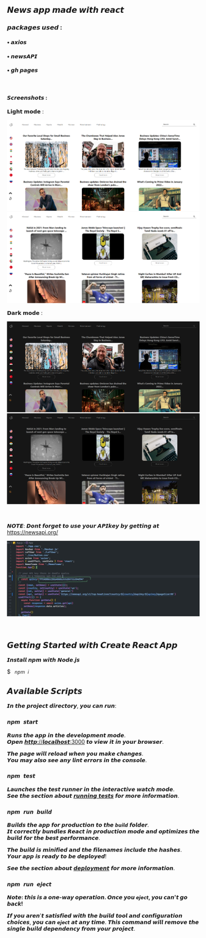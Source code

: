 ## 𝙉𝙚𝙬𝙨 𝙖𝙥𝙥 𝙢𝙖𝙙𝙚 𝙬𝙞𝙩𝙝 𝙧𝙚𝙖𝙘𝙩
### 𝙥𝙖𝙘𝙠𝙖𝙜𝙚𝙨 𝙪𝙨𝙚𝙙 :
#### • 𝙖𝙭𝙞𝙤𝙨
#### • 𝙣𝙚𝙬𝙨𝘼𝙋𝙄
#### • 𝙜𝙝 𝙥𝙖𝙜𝙚𝙨
<!-- #### 𝘾𝙝𝙚𝙘𝙠 𝙤𝙪𝙩 𝙩𝙝𝙚 𝙙𝙚𝙥𝙡𝙤𝙮𝙢𝙚𝙣𝙩 : https://nisabmohd.github.io/news/ -->



<br/>

#### 𝙎𝙘𝙧𝙚𝙚𝙣𝙨𝙝𝙤𝙩𝙨 : 

<p align="center">
  <p>𝗟𝗶𝗴𝗵𝘁 𝗺𝗼𝗱𝗲 : </p>
  <img src="images/1.png" >
  <img src="images/2.png">
   <p>𝗗𝗮𝗿𝗸 𝗺𝗼𝗱𝗲 : </p>
    <img src="images/1-1.png" >
   <img src="images/2-2.png">
 

</p>
<br/>


𝙉𝙊𝙏𝙀: 𝘿𝙤𝙣𝙩 𝙛𝙤𝙧𝙜𝙚𝙩 𝙩𝙤 𝙪𝙨𝙚 𝙮𝙤𝙪𝙧 𝘼𝙋𝙄𝙠𝙚𝙮 𝙗𝙮 𝙜𝙚𝙩𝙩𝙞𝙣𝙜 𝙖𝙩          https://newsapi.org/


<p align="center">
  <img src="images/apikey.jpg" >

</p>

<br/>


## 𝙂𝙚𝙩𝙩𝙞𝙣𝙜 𝙎𝙩𝙖𝙧𝙩𝙚𝙙 𝙬𝙞𝙩𝙝 𝘾𝙧𝙚𝙖𝙩𝙚 𝙍𝙚𝙖𝙘𝙩 𝘼𝙥𝙥


𝙄𝙣𝙨𝙩𝙖𝙡𝙡 𝙣𝙥𝙢 𝙬𝙞𝙩𝙝 𝙉𝙤𝙙𝙚.𝙟𝙨


$ <code> 𝘯𝘱𝘮 𝘪 </code>

## 𝘼𝙫𝙖𝙞𝙡𝙖𝙗𝙡𝙚 𝙎𝙘𝙧𝙞𝙥𝙩𝙨

𝙄𝙣 𝙩𝙝𝙚 𝙥𝙧𝙤𝙟𝙚𝙘𝙩 𝙙𝙞𝙧𝙚𝙘𝙩𝙤𝙧𝙮, 𝙮𝙤𝙪 𝙘𝙖𝙣 𝙧𝙪𝙣:

### `𝙣𝙥𝙢 𝙨𝙩𝙖𝙧𝙩`

𝙍𝙪𝙣𝙨 𝙩𝙝𝙚 𝙖𝙥𝙥 𝙞𝙣 𝙩𝙝𝙚 𝙙𝙚𝙫𝙚𝙡𝙤𝙥𝙢𝙚𝙣𝙩 𝙢𝙤𝙙𝙚.\
𝙊𝙥𝙚𝙣 [𝙝𝙩𝙩𝙥://𝙡𝙤𝙘𝙖𝙡𝙝𝙤𝙨𝙩:3000](𝙝𝙩𝙩𝙥://𝙡𝙤𝙘𝙖𝙡𝙝𝙤𝙨𝙩:3000) 𝙩𝙤 𝙫𝙞𝙚𝙬 𝙞𝙩 𝙞𝙣 𝙮𝙤𝙪𝙧 𝙗𝙧𝙤𝙬𝙨𝙚𝙧.

𝙏𝙝𝙚 𝙥𝙖𝙜𝙚 𝙬𝙞𝙡𝙡 𝙧𝙚𝙡𝙤𝙖𝙙 𝙬𝙝𝙚𝙣 𝙮𝙤𝙪 𝙢𝙖𝙠𝙚 𝙘𝙝𝙖𝙣𝙜𝙚𝙨.\
𝙔𝙤𝙪 𝙢𝙖𝙮 𝙖𝙡𝙨𝙤 𝙨𝙚𝙚 𝙖𝙣𝙮 𝙡𝙞𝙣𝙩 𝙚𝙧𝙧𝙤𝙧𝙨 𝙞𝙣 𝙩𝙝𝙚 𝙘𝙤𝙣𝙨𝙤𝙡𝙚.

### `𝙣𝙥𝙢 𝙩𝙚𝙨𝙩`

𝙇𝙖𝙪𝙣𝙘𝙝𝙚𝙨 𝙩𝙝𝙚 𝙩𝙚𝙨𝙩 𝙧𝙪𝙣𝙣𝙚𝙧 𝙞𝙣 𝙩𝙝𝙚 𝙞𝙣𝙩𝙚𝙧𝙖𝙘𝙩𝙞𝙫𝙚 𝙬𝙖𝙩𝙘𝙝 𝙢𝙤𝙙𝙚.\
𝙎𝙚𝙚 𝙩𝙝𝙚 𝙨𝙚𝙘𝙩𝙞𝙤𝙣 𝙖𝙗𝙤𝙪𝙩 [𝙧𝙪𝙣𝙣𝙞𝙣𝙜 𝙩𝙚𝙨𝙩𝙨](𝙝𝙩𝙩𝙥𝙨://𝙛𝙖𝙘𝙚𝙗𝙤𝙤𝙠.𝙜𝙞𝙩𝙝𝙪𝙗.𝙞𝙤/𝙘𝙧𝙚𝙖𝙩𝙚-𝙧𝙚𝙖𝙘𝙩-𝙖𝙥𝙥/𝙙𝙤𝙘𝙨/𝙧𝙪𝙣𝙣𝙞𝙣𝙜-𝙩𝙚𝙨𝙩𝙨) 𝙛𝙤𝙧 𝙢𝙤𝙧𝙚 𝙞𝙣𝙛𝙤𝙧𝙢𝙖𝙩𝙞𝙤𝙣.

### `𝙣𝙥𝙢 𝙧𝙪𝙣 𝙗𝙪𝙞𝙡𝙙`

𝘽𝙪𝙞𝙡𝙙𝙨 𝙩𝙝𝙚 𝙖𝙥𝙥 𝙛𝙤𝙧 𝙥𝙧𝙤𝙙𝙪𝙘𝙩𝙞𝙤𝙣 𝙩𝙤 𝙩𝙝𝙚 `𝙗𝙪𝙞𝙡𝙙` 𝙛𝙤𝙡𝙙𝙚𝙧.\
𝙄𝙩 𝙘𝙤𝙧𝙧𝙚𝙘𝙩𝙡𝙮 𝙗𝙪𝙣𝙙𝙡𝙚𝙨 𝙍𝙚𝙖𝙘𝙩 𝙞𝙣 𝙥𝙧𝙤𝙙𝙪𝙘𝙩𝙞𝙤𝙣 𝙢𝙤𝙙𝙚 𝙖𝙣𝙙 𝙤𝙥𝙩𝙞𝙢𝙞𝙯𝙚𝙨 𝙩𝙝𝙚 𝙗𝙪𝙞𝙡𝙙 𝙛𝙤𝙧 𝙩𝙝𝙚 𝙗𝙚𝙨𝙩 𝙥𝙚𝙧𝙛𝙤𝙧𝙢𝙖𝙣𝙘𝙚.

𝙏𝙝𝙚 𝙗𝙪𝙞𝙡𝙙 𝙞𝙨 𝙢𝙞𝙣𝙞𝙛𝙞𝙚𝙙 𝙖𝙣𝙙 𝙩𝙝𝙚 𝙛𝙞𝙡𝙚𝙣𝙖𝙢𝙚𝙨 𝙞𝙣𝙘𝙡𝙪𝙙𝙚 𝙩𝙝𝙚 𝙝𝙖𝙨𝙝𝙚𝙨.\
𝙔𝙤𝙪𝙧 𝙖𝙥𝙥 𝙞𝙨 𝙧𝙚𝙖𝙙𝙮 𝙩𝙤 𝙗𝙚 𝙙𝙚𝙥𝙡𝙤𝙮𝙚𝙙!

𝙎𝙚𝙚 𝙩𝙝𝙚 𝙨𝙚𝙘𝙩𝙞𝙤𝙣 𝙖𝙗𝙤𝙪𝙩 [𝙙𝙚𝙥𝙡𝙤𝙮𝙢𝙚𝙣𝙩](𝙝𝙩𝙩𝙥𝙨://𝙛𝙖𝙘𝙚𝙗𝙤𝙤𝙠.𝙜𝙞𝙩𝙝𝙪𝙗.𝙞𝙤/𝙘𝙧𝙚𝙖𝙩𝙚-𝙧𝙚𝙖𝙘𝙩-𝙖𝙥𝙥/𝙙𝙤𝙘𝙨/𝙙𝙚𝙥𝙡𝙤𝙮𝙢𝙚𝙣𝙩) 𝙛𝙤𝙧 𝙢𝙤𝙧𝙚 𝙞𝙣𝙛𝙤𝙧𝙢𝙖𝙩𝙞𝙤𝙣.

### `𝙣𝙥𝙢 𝙧𝙪𝙣 𝙚𝙟𝙚𝙘𝙩`

**𝙉𝙤𝙩𝙚: 𝙩𝙝𝙞𝙨 𝙞𝙨 𝙖 𝙤𝙣𝙚-𝙬𝙖𝙮 𝙤𝙥𝙚𝙧𝙖𝙩𝙞𝙤𝙣. 𝙊𝙣𝙘𝙚 𝙮𝙤𝙪 `𝙚𝙟𝙚𝙘𝙩`, 𝙮𝙤𝙪 𝙘𝙖𝙣'𝙩 𝙜𝙤 𝙗𝙖𝙘𝙠!**

𝙄𝙛 𝙮𝙤𝙪 𝙖𝙧𝙚𝙣'𝙩 𝙨𝙖𝙩𝙞𝙨𝙛𝙞𝙚𝙙 𝙬𝙞𝙩𝙝 𝙩𝙝𝙚 𝙗𝙪𝙞𝙡𝙙 𝙩𝙤𝙤𝙡 𝙖𝙣𝙙 𝙘𝙤𝙣𝙛𝙞𝙜𝙪𝙧𝙖𝙩𝙞𝙤𝙣 𝙘𝙝𝙤𝙞𝙘𝙚𝙨, 𝙮𝙤𝙪 𝙘𝙖𝙣 `𝙚𝙟𝙚𝙘𝙩` 𝙖𝙩 𝙖𝙣𝙮 𝙩𝙞𝙢𝙚. 𝙏𝙝𝙞𝙨 𝙘𝙤𝙢𝙢𝙖𝙣𝙙 𝙬𝙞𝙡𝙡 𝙧𝙚𝙢𝙤𝙫𝙚 𝙩𝙝𝙚 𝙨𝙞𝙣𝙜𝙡𝙚 𝙗𝙪𝙞𝙡𝙙 𝙙𝙚𝙥𝙚𝙣𝙙𝙚𝙣𝙘𝙮 𝙛𝙧𝙤𝙢 𝙮𝙤𝙪𝙧 𝙥𝙧𝙤𝙟𝙚𝙘𝙩.
